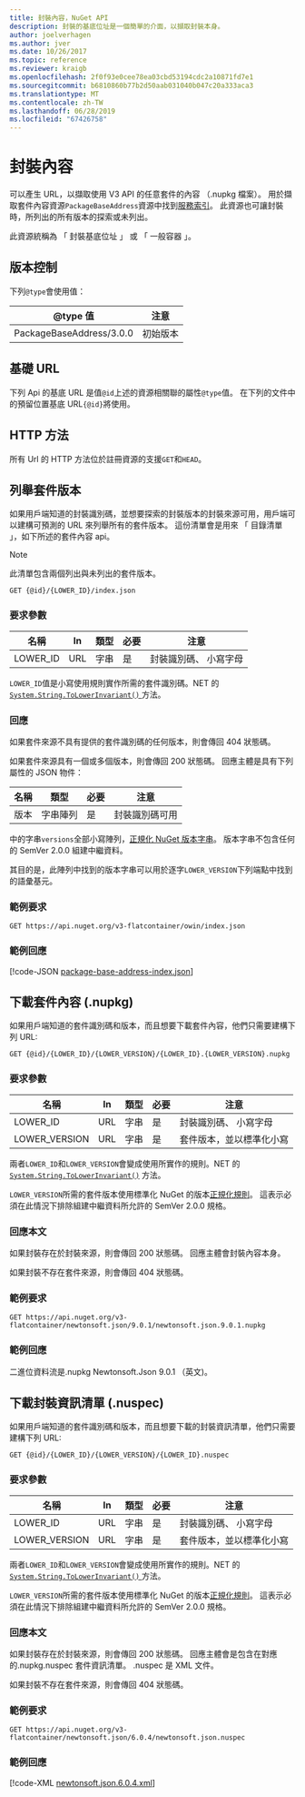 ```yaml
---
title: 封裝內容，NuGet API
description: 封裝的基底位址是一個簡單的介面，以擷取封裝本身。
author: joelverhagen
ms.author: jver
ms.date: 10/26/2017
ms.topic: reference
ms.reviewer: kraigb
ms.openlocfilehash: 2f0f93e0cee78ea03cbd53194cdc2a10871fd7e1
ms.sourcegitcommit: b6810860b77b2d50aab031040b047c20a333aca3
ms.translationtype: MT
ms.contentlocale: zh-TW
ms.lasthandoff: 06/28/2019
ms.locfileid: "67426758"
---
```

# <a name="package-content"></a>封裝內容

可以產生 URL，以擷取使用 V3 API 的任意套件的內容 （.nupkg 檔案）。 用於擷取套件內容資源`PackageBaseAddress`資源中找到[服務索引](service-index.md)。 此資源也可讓封裝時，所列出的所有版本的探索或未列出。

此資源統稱為 「 封裝基底位址 」 或 「 一般容器 」。

## <a name="versioning"></a>版本控制

下列`@type`會使用值：

@type 值              | 注意
------------------------ | -----
PackageBaseAddress/3.0.0 | 初始版本

## <a name="base-url"></a>基礎 URL

下列 Api 的基底 URL 是值`@id`上述的資源相關聯的屬性`@type`值。 在下列的文件中的預留位置基底 URL`{@id}`將使用。

## <a name="http-methods"></a>HTTP 方法

所有 Url 的 HTTP 方法位於註冊資源的支援`GET`和`HEAD`。

## <a name="enumerate-package-versions"></a>列舉套件版本

如果用戶端知道的封裝識別碼，並想要探索的封裝版本的封裝來源可用，用戶端可以建構可預測的 URL 來列舉所有的套件版本。 這份清單會是用來 「 目錄清單 」，如下所述的套件內容 api。

> [!Note]
> 此清單包含兩個列出與未列出的套件版本。

    GET {@id}/{LOWER_ID}/index.json

### <a name="request-parameters"></a>要求參數

名稱     | In     | 類型    | 必要 | 注意
-------- | ------ | ------- | -------- | -----
LOWER_ID | URL    | 字串  | 是      | 封裝識別碼、 小寫字母

`LOWER_ID`值是小寫使用規則實作所需的套件識別碼。NET 的[ `System.String.ToLowerInvariant()` ](/dotnet/api/system.string.tolowerinvariant?view=netstandard-2.0#System_String_ToLowerInvariant)方法。

### <a name="response"></a>回應

如果套件來源不具有提供的套件識別碼的任何版本，則會傳回 404 狀態碼。

如果套件來源具有一個或多個版本，則會傳回 200 狀態碼。 回應主體是具有下列屬性的 JSON 物件：

名稱     | 類型             | 必要 | 注意
-------- | ---------------- | -------- | -----
版本 | 字串陣列 | 是      | 封裝識別碼可用

中的字串`versions`全部小寫陣列，[正規化 NuGet 版本字串](../reference/package-versioning.md#normalized-version-numbers)。 版本字串不包含任何的 SemVer 2.0.0 組建中繼資料。

其目的是，此陣列中找到的版本字串可以用於逐字`LOWER_VERSION`下列端點中找到的語彙基元。

### <a name="sample-request"></a>範例要求

    GET https://api.nuget.org/v3-flatcontainer/owin/index.json

### <a name="sample-response"></a>範例回應

[!code-JSON [package-base-address-index.json](./_data/package-base-address-index.json)]

## <a name="download-package-content-nupkg"></a>下載套件內容 (.nupkg)

如果用戶端知道的套件識別碼和版本，而且想要下載套件內容，他們只需要建構下列 URL:

    GET {@id}/{LOWER_ID}/{LOWER_VERSION}/{LOWER_ID}.{LOWER_VERSION}.nupkg

### <a name="request-parameters"></a>要求參數

名稱          | In     | 類型   | 必要 | 注意
------------- | ------ | ------ | -------- | -----
LOWER_ID      | URL    | 字串 | 是      | 封裝識別碼、 小寫字母
LOWER_VERSION | URL    | 字串 | 是      | 套件版本，並以標準化小寫

兩者`LOWER_ID`和`LOWER_VERSION`會變成使用所實作的規則。NET 的 [`System.String.ToLowerInvariant()`](/dotnet/api/system.string.tolowerinvariant?view=netstandard-2.0#System_String_ToLowerInvariant)
方法。

`LOWER_VERSION`所需的套件版本使用標準化 NuGet 的版本[正規化規則](../reference/package-versioning.md#normalized-version-numbers)。 這表示必須在此情況下排除組建中繼資料所允許的 SemVer 2.0.0 規格。

### <a name="response-body"></a>回應本文

如果封裝存在於封裝來源，則會傳回 200 狀態碼。 回應主體會封裝內容本身。

如果封裝不存在套件來源，則會傳回 404 狀態碼。

### <a name="sample-request"></a>範例要求

    GET https://api.nuget.org/v3-flatcontainer/newtonsoft.json/9.0.1/newtonsoft.json.9.0.1.nupkg

### <a name="sample-response"></a>範例回應

二進位資料流是.nupkg Newtonsoft.Json 9.0.1 （英文)。

## <a name="download-package-manifest-nuspec"></a>下載封裝資訊清單 (.nuspec)

如果用戶端知道的套件識別碼和版本，而且想要下載的封裝資訊清單，他們只需要建構下列 URL:

    GET {@id}/{LOWER_ID}/{LOWER_VERSION}/{LOWER_ID}.nuspec

### <a name="request-parameters"></a>要求參數

名稱          | In     | 類型   | 必要 | 注意
------------- | ------ | ------ | -------- | -----
LOWER_ID      | URL    | 字串 | 是      | 封裝識別碼、 小寫字母
LOWER_VERSION | URL    | 字串 | 是      | 套件版本，並以標準化小寫

兩者`LOWER_ID`和`LOWER_VERSION`會變成使用所實作的規則。NET 的[ `System.String.ToLowerInvariant()` ](/dotnet/api/system.string.tolowerinvariant?view=netstandard-2.0#System_String_ToLowerInvariant)方法。

`LOWER_VERSION`所需的套件版本使用標準化 NuGet 的版本[正規化規則](../reference/package-versioning.md#normalized-version-numbers)。 這表示必須在此情況下排除組建中繼資料所允許的 SemVer 2.0.0 規格。

### <a name="response-body"></a>回應本文

如果封裝存在於封裝來源，則會傳回 200 狀態碼。 回應主體會是包含在對應的.nupkg.nuspec 套件資訊清單。 .nuspec 是 XML 文件。

如果封裝不存在套件來源，則會傳回 404 狀態碼。

### <a name="sample-request"></a>範例要求

    GET https://api.nuget.org/v3-flatcontainer/newtonsoft.json/6.0.4/newtonsoft.json.nuspec

### <a name="sample-response"></a>範例回應

[!code-XML [newtonsoft.json.6.0.4.xml](./_data/newtonsoft.json.6.0.4.xml)]
